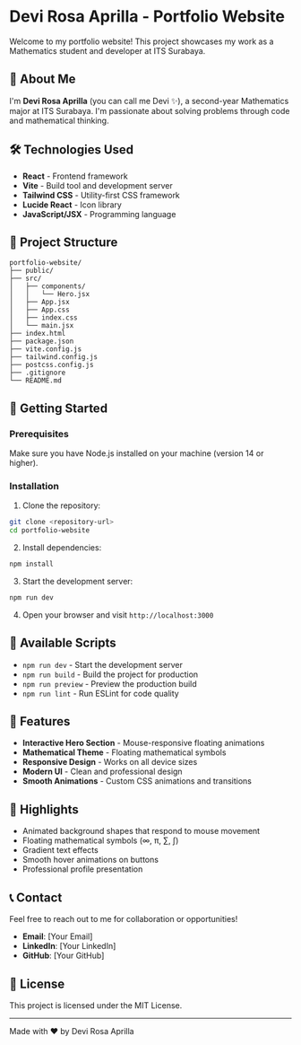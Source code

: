 # Devi Rosa Aprilla - Portfolio Website

Welcome to my portfolio website! This project showcases my work as a Mathematics student and developer at ITS Surabaya.

## 🚀 About Me

I'm **Devi Rosa Aprilla** (you can call me Devi ✨), a second-year Mathematics major at ITS Surabaya. I'm passionate about solving problems through code and mathematical thinking.

## 🛠️ Technologies Used

- **React** - Frontend framework
- **Vite** - Build tool and development server
- **Tailwind CSS** - Utility-first CSS framework
- **Lucide React** - Icon library
- **JavaScript/JSX** - Programming language

## 📁 Project Structure

```
portfolio-website/
├── public/
├── src/
│   ├── components/
│   │   └── Hero.jsx
│   ├── App.jsx
│   ├── App.css
│   ├── index.css
│   └── main.jsx
├── index.html
├── package.json
├── vite.config.js
├── tailwind.config.js
├── postcss.config.js
├── .gitignore
└── README.md
```

## 🚀 Getting Started

### Prerequisites

Make sure you have Node.js installed on your machine (version 14 or higher).

### Installation

1. Clone the repository:
```bash
git clone <repository-url>
cd portfolio-website
```

2. Install dependencies:
```bash
npm install
```

3. Start the development server:
```bash
npm run dev
```

4. Open your browser and visit `http://localhost:3000`

## 📝 Available Scripts

- `npm run dev` - Start the development server
- `npm run build` - Build the project for production
- `npm run preview` - Preview the production build
- `npm run lint` - Run ESLint for code quality

## 🎨 Features

- **Interactive Hero Section** - Mouse-responsive floating animations
- **Mathematical Theme** - Floating mathematical symbols
- **Responsive Design** - Works on all device sizes
- **Modern UI** - Clean and professional design
- **Smooth Animations** - Custom CSS animations and transitions

## 🌟 Highlights

- Animated background shapes that respond to mouse movement
- Floating mathematical symbols (∞, π, ∑, ∫)
- Gradient text effects
- Smooth hover animations on buttons
- Professional profile presentation

## 📞 Contact

Feel free to reach out to me for collaboration or opportunities!

- **Email**: [Your Email]
- **LinkedIn**: [Your LinkedIn]
- **GitHub**: [Your GitHub]

## 📄 License

This project is licensed under the MIT License.

---

Made with ❤️ by Devi Rosa Aprilla
